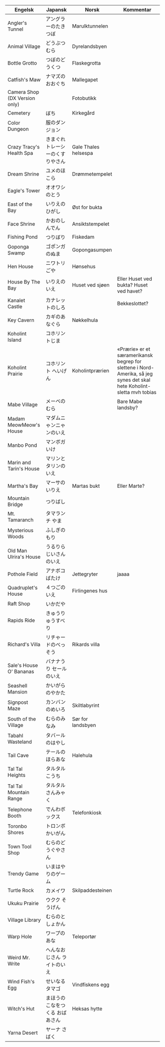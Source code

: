 | Engelsk                       | Japansk                          | Norsk               | Kommentar |
|-------------------------------|----------------------------------|---------------------|-----------|
| Angler's Tunnel               | アングラーのたきつぼ             | Marulktunnelen      ||
| Animal Village                | どうぶつむら                     | Dyrelandsbyen       ||
| Bottle Grotto                 | つぼのどうくつ                   | Flaskegrotta        ||
| Catfish's Maw                 | ナマズのおおぐち                 | Mallegapet          ||
| Camera Shop (DX Version only) |                                  | Fotobutikk          ||
| Cemetery                      | ぼち                             | Kirkegård           ||
| Color Dungeon                 | 服のダンジョン                   |                     ||
| Crazy Tracy's Health Spa      | きまぐれトレーシーのくすりやさん | Gale Thales helsespa ||
| Dream Shrine                  | ユメのほこら                     | Drømmetempelet      ||
| Eagle's Tower                 | オオワシのとう                   |                     ||
| East of the Bay               | いりえのひがし                   | Øst for bukta       ||
| Face Shrine                   | かおのしんでん                   | Ansiktstempelet     ||
| Fishing Pond                  | つりぼり                         | Fiskedam            ||
| Goponga Swamp                 | ゴポンガのぬま                   | Gopongasumpen       ||
| Hen House                     | ニワトリごや                     | Hønsehus            ||
| House By The Bay              | いりえのいえ                     | Huset ved sjøen     | Eller Huset ved bukta? Huset ved havet? |
| Kanalet Castle                | カナレットのしろ                 |                     | Bekkeslottet? |
| Key Cavern                    | カギのあなぐら                   | Nøkkelhula          ||
| Koholint Island               | コホリントじま                   |                     ||
| Koholint Prairie              | コホリント へいげん              | Koholintprærien     | «Prærie» er et særamerikansk begrep for slettene i Nord-Amerika, så jeg synes det skal hete Koholint-sletta mvh tobias |
| Mabe Village                  | メーベのむら                     |                     | Bare Mabe landsby?|
| Madam MeowMeow's House        | マダムニゃンニゃンのいえ         |                     ||
| Manbo Pond                    | マンボガいけ                     |                     ||
| Marin and Tarin's House       | マリンとタリンのいえ             |                     ||
| Martha's Bay                  | マーサのいりえ                   | Martas bukt         |Eller Marte?|
| Mountain Bridge               | つりばし                         |                     ||
| Mt. Tamaranch                 | タマランチ やま                  |                     ||
| Mysterious Woods              | ふしぎのもり                     |                     ||
| Old Man Ulrira's House        | うるりらじいさんのいえ           |                     ||
| Pothole Field                 | アナボコばたけ                   | Jettegryter         |jaaaa|
| Quadruplet's House            | ４つごのいえ                     | Firlingenes hus     ||
| Raft Shop                     | いかだや                         |                     ||
| Rapids Ride                   | きゅうりゅうすべり               |                     ||
| Richard's Villa               | リチゃードのべっそう             | Rikards villa       ||
| Sale's House O' Bananas       | バナナうり セールのいえ          |                     ||
| Seashell Mansion              | かいがらのやかた                 |                     ||
| Signpost Maze                 | カンバンのめいろ                 | Skiltlabyrint       ||
| South of the Village          | むらのみなみ                     | Sør for landsbyen   ||
| Tabahl Wasteland              | タバールのはやし                 |                     ||
| Tail Cave                     | テールのほらあな                 | Halehula            ||
| Tal Tal Heights               | タルタル こうち                  |                     ||
| Tal Tal Mountain Range        | タルタル さんみゃく              |                     ||
| Telephone Booth               | でんわボックス                   | Telefonkiosk        ||
| Toronbo Shores                | トロンボ かいがん                |                     ||
| Town Tool Shop                | むらのどうぐやさん               |                     ||
| Trendy Game                   | いまはやりのゲーム               |                     ||
| Turtle Rock                   | カメイワ                         | Skilpaddesteinen    ||
| Ukuku Prairie                 | ウクク そうげん                  |                     ||
| Village Library               | むらのとしょかん                 |                     ||
| Warp Hole                     | ワープのあな                     | Teleportør          ||
| Weird Mr. Write               | へんなおじさん ライトのいえ      |                     ||
| Wind Fish's Egg               | せいなるタマゴ                   | Vindfiskens egg     ||
| Witch's Hut                   | まほうのこなをつくる おばあさん  | Heksas hytte        ||
| Yarna Desert                  | ヤーナ さばく                    |                     ||
